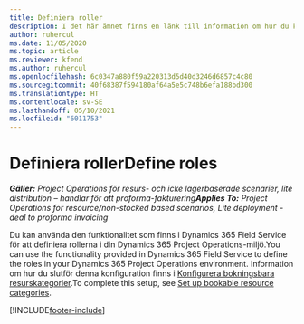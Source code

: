 ```yaml
---
title: Definiera roller
description: I det här ämnet finns en länk till information om hur du konfigurerar bokningsbara resurskategorier.
author: ruhercul
ms.date: 11/05/2020
ms.topic: article
ms.reviewer: kfend
ms.author: ruhercul
ms.openlocfilehash: 6c0347a880f59a220313d5d40d3246d6857c4c80
ms.sourcegitcommit: 40f68387f594180af64a5e5c748b6efa188bd300
ms.translationtype: HT
ms.contentlocale: sv-SE
ms.lasthandoff: 05/10/2021
ms.locfileid: "6011753"
---
```

# <a name="define-roles"></a><span data-ttu-id="395d6-103">Definiera roller</span><span class="sxs-lookup"><span data-stu-id="395d6-103">Define roles</span></span>

<span data-ttu-id="395d6-104">_**Gäller:** Project Operations för resurs- och icke lagerbaserade scenarier, lite distribution – handlar för att proforma-fakturering_</span><span class="sxs-lookup"><span data-stu-id="395d6-104">_**Applies To:** Project Operations for resource/non-stocked based scenarios, Lite deployment - deal to proforma invoicing_</span></span>

<span data-ttu-id="395d6-105">Du kan använda den funktionalitet som finns i Dynamics 365 Field Service för att definiera rollerna i din Dynamics 365 Project Operations-miljö.</span><span class="sxs-lookup"><span data-stu-id="395d6-105">You can use the functionality provided in Dynamics 365 Field Service to define the roles in your Dynamics 365 Project Operations environment.</span></span> <span data-ttu-id="395d6-106">Information om hur du slutför denna konfiguration finns i [Konfigurera bokningsbara resurskategorier](/dynamics365/field-service/set-up-bookable-resource-categories).</span><span class="sxs-lookup"><span data-stu-id="395d6-106">To complete this setup, see [Set up bookable resource categories](/dynamics365/field-service/set-up-bookable-resource-categories).</span></span>


[!INCLUDE[footer-include](../includes/footer-banner.md)]